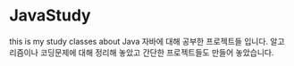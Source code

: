# JavaStudy
this is my study classes about Java
자바에 대해 공부한 프로젝트들 입니다.
알고리즘이나 코딩문제에 대해 정리해 놓았고
간단한 프로젝트들도 만들어 놓았습니다.
